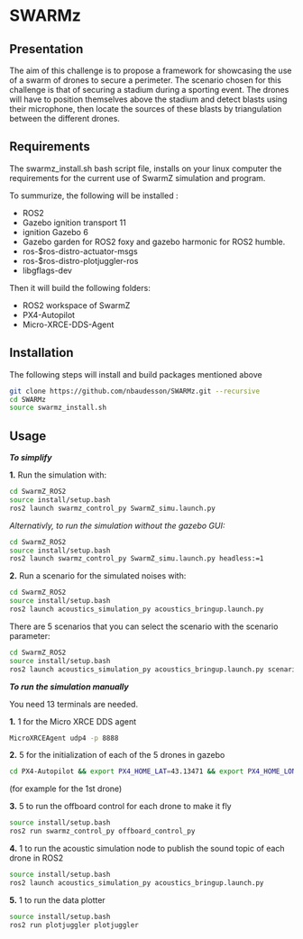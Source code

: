 # SWARMz

## Presentation

The aim of this challenge is to propose a framework for showcasing the use of a swarm of drones to secure a perimeter. The scenario chosen for this challenge is that of securing a stadium during a sporting event. The drones will have to position themselves above the stadium and detect blasts using their microphone, then locate the sources of these blasts by triangulation between the different drones.

## Requirements
The swarmz_install.sh bash script file, installs on your linux computer the requirements for the current use of SwarmZ simulation and program.

To summurize, the following will be installed :
- ROS2
- Gazebo ignition transport 11
- ignition Gazebo 6
- Gazebo garden for ROS2 foxy and gazebo harmonic for ROS2 humble.
- ros-$ros-distro-actuator-msgs
- ros-$ros-distro-plotjuggler-ros
- libgflags-dev

Then it will build the following folders:
- ROS2 workspace of SwarmZ
- PX4-Autopilot
- Micro-XRCE-DDS-Agent

## Installation

The following steps will install and build packages mentioned above

```bash
git clone https://github.com/nbaudesson/SWARMz.git --recursive
cd SWARMz
source swarmz_install.sh
```

## Usage

***To simplify***

**1.** Run the simulation with:
```bash
cd SwarmZ_ROS2
source install/setup.bash
ros2 launch swarmz_control_py SwarmZ_simu.launch.py
```
*Alternativly, to run the simulation without the gazebo GUI:*
```bash
cd SwarmZ_ROS2
source install/setup.bash
ros2 launch swarmz_control_py SwarmZ_simu.launch.py headless:=1
```

**2.** Run a scenario for the simulated noises with:
```bash
cd SwarmZ_ROS2
source install/setup.bash
ros2 launch acoustics_simulation_py acoustics_bringup.launch.py
```
There are 5 scenarios that you can select the scenario with the scenario parameter:
```bash
cd SwarmZ_ROS2
source install/setup.bash
ros2 launch acoustics_simulation_py acoustics_bringup.launch.py scenario:=1
```

***To run the simulation manually***

You need 13 terminals are needed.

**1.** 1 for the Micro XRCE DDS agent
```bash
MicroXRCEAgent udp4 -p 8888
```

**2.** 5 for the initialization of each of the 5 drones in gazebo
```bash
cd PX4-Autopilot && export PX4_HOME_LAT=43.13471 && export PX4_HOME_LON=6.01507 && export PX4_HOME_ALT=6 && PX4_SYS_AUTOSTART=4001 PX4_GZ_MODEL_POSE='5,0' PX4_GZ_MODEL=x500 ./build/px4_sitl_default/bin/px4 -i 1
```
(for example for the 1st drone)

**3.** 5 to run the offboard control for each drone to make it fly
```bash
source install/setup.bash
ros2 run swarmz_control_py offboard_control_py
```

**4.** 1 to run the acoustic simulation node to publish the sound topic of each drone in ROS2
```bash
source install/setup.bash
ros2 launch acoustics_simulation_py acoustics_bringup.launch.py
```

**5.** 1 to run the data plotter
```bash
source install/setup.bash
ros2 run plotjuggler plotjuggler
```


